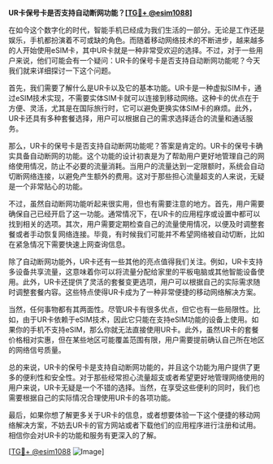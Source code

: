 **UR卡保号卡是否支持自动断网功能？[[TG💪+ @esim1088](https://t.me/s/esim1088)]**

在如今这个数字化的时代，智能手机已经成为我们生活的一部分。无论是工作还是娱乐，手机都扮演着不可或缺的角色。而随着移动网络技术的不断进步，越来越多的人开始使用eSIM卡，其中UR卡就是一种非常受欢迎的选择。不过，对于一些用户来说，他们可能会有一个疑问：UR卡的保号卡是否支持自动断网功能呢？今天我们就来详细探讨一下这个问题。

首先，我们需要了解什么是UR卡以及它的基本功能。UR卡是一种虚拟SIM卡，通过eSIM技术实现，不需要实体SIM卡就可以连接到移动网络。这种卡的优点在于方便、灵活，尤其是在国际旅行时，它可以避免更换实体SIM卡的麻烦。此外，UR卡还具有多种套餐选择，用户可以根据自己的需求选择适合的流量和通话服务。

那么，UR卡的保号卡是否支持自动断网功能呢？答案是肯定的。UR卡的保号卡确实具备自动断网的功能。这个功能的设计初衷是为了帮助用户更好地管理自己的网络使用情况，防止不必要的流量消耗。当用户的流量达到一定限额时，系统会自动切断网络连接，以避免产生额外的费用。这对于那些担心流量超支的人来说，无疑是一个非常贴心的功能。

不过，虽然自动断网功能听起来很实用，但也有需要注意的地方。首先，用户需要确保自己已经开启了这一功能。通常情况下，在UR卡的应用程序或设置中都可以找到相关的选项。其次，用户需要定期检查自己的流量使用情况，以便及时调整套餐或者手动恢复网络连接。毕竟，有时候我们可能并不希望网络被自动切断，比如在紧急情况下需要快速上网查询信息。

除了自动断网功能外，UR卡还有一些其他的亮点值得我们关注。例如，UR卡支持多设备共享流量，这意味着你可以将流量分配给家里的平板电脑或其他智能设备使用。此外，UR卡还提供了灵活的套餐变更选项，用户可以根据自己的实际需求随时调整套餐内容。这些特点使得UR卡成为了一种非常便捷的移动网络解决方案。

当然，任何事物都有其两面性。尽管UR卡有很多优点，但它也有一些局限性。比如，由于UR卡依赖于eSIM技术，因此它只能在支持eSIM功能的设备上使用。如果你的手机不支持eSIM，那么你就无法直接使用UR卡。此外，虽然UR卡的套餐价格相对实惠，但在某些地区可能覆盖范围有限，用户需要提前确认自己所在地区的网络信号质量。

总的来说，UR卡的保号卡是支持自动断网功能的，并且这个功能为用户提供了更多的便利性和安全性。对于那些经常担心流量超支或者希望更好地管理网络使用的用户来说，UR卡无疑是一个不错的选择。当然，在享受这些便利的同时，我们也需要根据自己的实际情况合理使用UR卡的各项功能。

最后，如果你想了解更多关于UR卡的信息，或者想要体验一下这个便捷的移动网络解决方案，不妨去UR卡的官方网站或者下载他们的应用程序进行注册和试用。相信你会对UR卡的功能和服务有更深入的了解。

[[TG💪+ @esim1088](https://t.me/s/esim1088) ![Image](https://i.postimg.cc/4NQfJmqS/Snipaste-2025-05-13-00-14-12.png)]